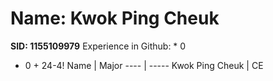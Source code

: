 # Name: Kwok Ping Cheuk
**SID: 1155109979**
Experience in Github: * 0
* 0 + 24-4!
Name | Major
---- | -----
Kwok Ping Cheuk | CE
